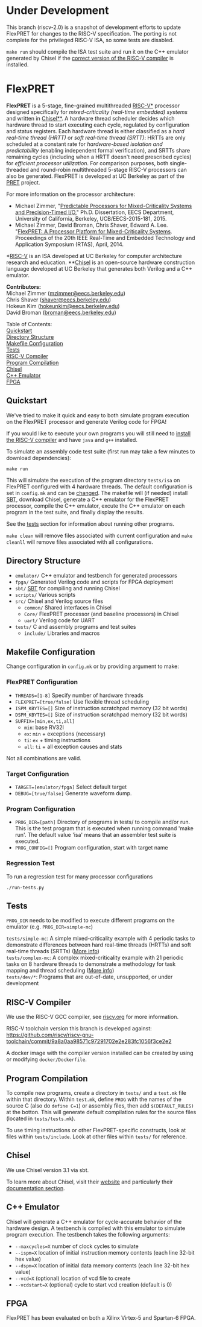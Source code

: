 Under Development
================================================================================
This branch (riscv-2.0) is a snapshot of development efforts to update FlexPRET for changes to the RISC-V specification. The porting is not complete for the privileged RISC-V ISA, so some tests are disabled.

`make run` should compile the ISA test suite and run it on the C++ emulator generated by Chisel if the [correct version of the RISC-V compiler](#risc-v-compiler) is installed.

FlexPRET
================================================================================
__FlexPRET__ is a 5-stage, fine-grained multithreaded [RISC-V*](http://riscv.org) processor designed specifically for _mixed-criticality (real-time embedded) systems_ and written in [Chisel**](https://chisel.eecs.berkeley.edu/). A hardware thread scheduler decides which hardware thread to start executing each cycle, regulated by configuration and status registers. Each hardware thread is either classified as a _hard real-time thread (HRTT)_ or _soft real-time thread (SRTT)_: HRTTs are only scheduled at a constant rate for _hardware-based isolation and predictability_ (enabling independent formal verification), and SRTTs share remaining cycles (including when a HRTT doesn't need prescribed cycles) for _efficient processor utilization_. For comparison purposes, both single-threaded and round-robin multithreaded 5-stage RISC-V processors can also be generated. FlexPRET is developed at UC Berkeley as part of the [PRET](http://chess.eecs.berkeley.edu/pret/) project.

For more information on the processor architecture:  
- Michael Zimmer, "[Predictable Processors for Mixed-Criticality Systems and Precision-Timed I/O](http://www2.eecs.berkeley.edu/Pubs/TechRpts/2015/EECS-2015-181.pdf)," Ph.D. Dissertation, EECS Department, University of California, Berkeley, UCB/EECS-2015-181, 2015.
- Michael Zimmer, David Broman, Chris Shaver, Edward A. Lee. "[FlexPRET: A Processor Platform for Mixed-Criticality Systems](http://chess.eecs.berkeley.edu/pubs/1048.html,). Proceedings of the 20th IEEE Real-Time and Embedded Technology and Application Symposium (RTAS), April, 2014.

*[RISC-V](http://riscv.org) is an ISA developed at UC Berkeley for computer architecture research and education.
**[Chisel](https://chisel.eecs.berkeley.edu/) is an open-source hardware construction language developed at UC Berkeley that generates both Verilog and a C++ emulator.

__Contributors:__  
Michael Zimmer (mzimmer@eecs.berkeley.edu)  
Chris Shaver (shaver@eecs.berkeley.edu)  
Hokeun Kim (hokeunkim@eecs.berkeley.edu)  
David Broman (broman@eecs.berkeley.edu)  

Table of Contents:  
[Quickstart](#quickstart)  
[Directory Structure](#directory-structure)  
[Makefile Configuration](#makefile-configuration)  
[Tests](#tests)  
[RISC-V Compiler](#risc-v-compiler)  
[Program Compilation](#program-compilation)  
[Chisel](#chisel)  
[C++ Emulator](#c-emulator)  
[FPGA](#fpga)  

Quickstart
--------------------------------------------------------------------------------
We've tried to make it quick and easy to both simulate program execution on the FlexPRET processor and generate Verilog code for FPGA! 

If you would like to execute your own programs you will still need to [install the RISC-V compiler](#risc-v-compiler) and have `java` and `g++` installed.

To simulate an assembly code test suite (first run may take a few minutes to download dependencies):
```
make run
```

This will simulate the execution of the program directory `tests/isa` on FlexPRET configured with 4 hardware threads. The default configuration is set in `config.mk` and can be [changed](#flexpret-configuration). The makefile will (if needed) install [SBT](http://www.scala-sbt.org/), download Chisel, generate a C++ emulator for the FlexPRET processor, compile the C++ emulator, excute the C++ emulator on each program in the test suite, and finally display the results.

See the [tests](#tests) section for information about running other programs.

`make clean` will remove files associated with current configuration and `make cleanll` will remove files associated with all configurations.

Directory Structure
--------------------------------------------------------------------------------
- `emulator/` C++ emulator and testbench for generated processors
- `fpga/` Generated Verilog code and scripts for FPGA deployment
- `sbt/` [SBT](http://www.scala-sbt.org/) for compiling and running Chisel
- `scripts/` Various scripts
- `src/` Chisel and Verilog source files
  - `common/` Shared interfaces in Chisel
  - `Core/` FlexPRET processor (and baseline processors) in Chisel
  - `uart/` Verilog code for UART
- `tests/` C and assembly programs and test suites
  - `include/` Libraries and macros


Makefile Configuration
--------------------------------------------------------------------------------
Change configuration in `config.mk` or by providing argument to make:

### FlexPRET Configuration
- `THREADS=[1-8]` Specify number of hardware threads
- `FLEXPRET=[true/false]` Use flexible thread scheduling
- `ISPM_KBYTES=[]` Size of instruction scratchpad memory (32 bit words)
- `DSPM_KBYTES=[]` Size of instruction scratchpad memory (32 bit words)
- `SUFFIX=[min,ex,ti,all]`
    - `min`: base RV32I
    - `ex`: `min` + exceptions (necessary)
    - `ti`: `ex` + timing instructions
    - `all`: `ti` + all exception causes and stats

Not all combinations are valid.

### Target Configuration
- `TARGET=[emulator/fpga]` Select default target
- `DEBUG=[true/false]` Generate waveform dump.

### Program Configuration
- `PROG_DIR=[path]` Directory of programs in tests/ to compile and/or run. This is the test program that is executed when running command 'make run'. The default value 'isa' means that an assembler test suite is executed.
- `PROG_CONFIG=[]` Program configuration, start with target name

### Regression Test
To run a regression test for many processor configurations
```
./run-tests.py
```

Tests
--------------------------------------------------------------------------------
`PROG_DIR` needs to be modified to execute different programs on the emulator (e.g. `PROG_DIR=simple-mc`)

`tests/simple-mc`: A simple mixed-criticality example with 4 periodic tasks to demonstrate differences between hard real-time threads (HRTTs) and soft real-time threads (SRTTs) ([More info](tests/simple-mc/README.md))  
`tests/complex-mc`: A complex mixed-criticality example with 21 periodic tasks on 8 hardware threads to demonstrate a methodology for task mapping and thread scheduling ([More info](tests/complex-mc/README.md))  
`tests/dev/*`: Programs that are out-of-date, unsupported, or under development  

RISC-V Compiler
--------------------------------------------------------------------------------
We use the RISC-V GCC compiler, see [riscv.org](http://riscv.org/) for more information.

RISC-V toolchain version this branch is developed against:
https://github.com/riscv/riscv-gnu-toolchain/commit/9a8a0aa98571c97291702e2e283fc1056f3ce2e2

A docker image with the compiler version installed can be created by using or modifying `docker/Dockerfile`.

Program Compilation
--------------------------------------------------------------------------------
To compile new programs, create a directory in `tests/` and a `test.mk` file within that directory. Within `test.mk`, define `PROG` with the names of the source C (also do `define C=1`) or assembly files, then add `$(DEFAULT_RULES)` at the botton. This will generate default compilation rules for the source files (located in `tests/tests.mk`).

To use timing instructions or other FlexPRET-specific constructs, look at files
within `tests/include`. Look at other files within `tests/` for reference.

Chisel
--------------------------------------------------------------------------------
We use Chisel version 3.1 via sbt.

To learn more about Chisel, visit their [website](https://chisel.eecs.berkeley.edu/) and particularly their [documentation section](https://chisel.eecs.berkeley.edu/documentation.html).

C++ Emulator
--------------------------------------------------------------------------------
Chisel will generate a C++ emulator for cycle-accurate behavior of the hardware design. A testbench is compiled with this emulator to simulate program execution. The testbench takes the following arguments:
- `--maxcycles=X` number of clock cycles to simulate
- `--ispm=X` location of initial instruction memory contents (each line 32-bit hex value)
- `--dspm=X` location of initial data memory contents (each line 32-bit hex value)
- `--vcd=X` (optional) location of vcd file to create
- `--vcdstart=X` (optional) cycle to start vcd creation (default is 0)

FPGA
--------------------------------------------------------------------------------
FlexPRET has been evaluated on both a Xilinx Virtex-5 and Spartan-6 FPGA.

